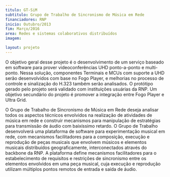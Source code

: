 ```yaml
---
titulo: GT-SiM
subtitulo: Grupo de Trabalho de Sincronismo de Música em Rede
financiadores: RNP
inicio: Outubro/2013
fim: Março/2016
area: Redes e sistemas colaborativos distribuídos
imagem: 

layout: projeto
---
```


O objetivo geral desse projeto é o desenvolvimento de um serviço baseado em software para prover videoconferências UHD ponto-a-ponto e multi-ponto. Nessa solução, componentes Terminais e MCUs com suporte a UHD serão desenvolvidos com base no Fogo Player, e melhorias no processo de controle e sinalização do H.323 também serão analisados. O protótipo gerado pelo projeto será validado com instituições usuárias da RNP. Um objetivo secundário do projeto é promover a integração entre Fogo Player e Ultra Grid.

O Grupo de Trabalho de Sincronismo de Música em Rede deseja analisar todos os aspectos técnicos envolvidos na realização de atividades de música em rede e construir mecanismos para manipulação de estratégias para transmissão de áudio com baixíssimo retardo. O Grupo de Trabalho desenvolverá uma plataforma de software para experimentação musical em rede, com mecanismos facilitadores para a composição, execução e reprodução de peças musicais que envolvem músicos e elementos musicais distribuídos geograficamente, interconectados através do backbone da RNP. A plataforma define mecanismos facilitadores para o estabelecimento de requisitos e restrições de sincronismo entre os elementos envolvidos em uma peça musical, cuja execução e reprodução utilizam múltiplos pontos remotos de entrada e saída de áudio.